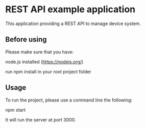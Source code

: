 # REST API example application
This application providing a REST API to manage device system.


## Before using
Please make sure that you have:

node.js installed (https://nodejs.org/)

run npm install in your root project folder

## Usage
To run the project, please use a command line the following:

npm start

It will run the server at port 3000.
